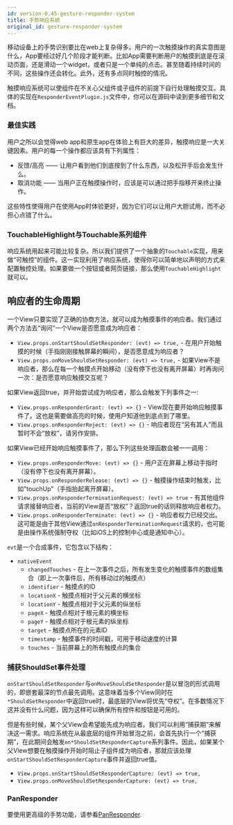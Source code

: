 ```yaml
---
id: version-0.45-gesture-responder-system
title: 手势响应系统
original_id: gesture-responder-system
---
```


移动设备上的手势识别要比在web上复杂得多。用户的一次触摸操作的真实意图是什么，App要经过好几个阶段才能判断。比如App需要判断用户的触摸到底是在滚动页面，还是滑动一个widget，或者只是一个单纯的点击。甚至随着持续时间的不同，这些操作还会转化。此外，还有多点同时触控的情况。

触摸响应系统可以使组件在不关心父组件或子组件的前提下自行处理触摸交互。具体的实现在`ResponderEventPlugin.js`文件中，你可以在源码中读到更多细节和文档。

### 最佳实践

用户之所以会觉得web app和原生app在体验上有巨大的差异，触摸响应是一大关键因素。用户的每一个操作都应该具有下列属性：

- 反馈/高亮 —— 让用户看到他们到底按到了什么东西，以及松开手后会发生什么。
- 取消功能 —— 当用户正在触摸操作时，应该是可以通过把手指移开来终止操作。

这些特性使得用户在使用App时体验更好，因为它们可以让用户大胆试用，而不必担心点错了什么。

### TouchableHighlight与Touchable系列组件

响应系统用起来可能比较复杂。所以我们提供了一个抽象的`Touchable`实现，用来做“可触控”的组件。这一实现利用了响应系统，使得你可以简单地以声明的方式来配置触控处理。如果要做一个按钮或者网页链接，那么使用`TouchableHighlight`就可以。


## 响应者的生命周期

一个View只要实现了正确的协商方法，就可以成为触摸事件的响应者。我们通过两个方法去“询问”一个View是否愿意成为响应者：

 - `View.props.onStartShouldSetResponder: (evt) => true,` - 在用户开始触摸的时候（手指刚刚接触屏幕的瞬间），是否愿意成为响应者？
 - `View.props.onMoveShouldSetResponder: (evt) => true,` - 如果View不是响应者，那么在每一个触摸点开始移动（没有停下也没有离开屏幕）时再询问一次：是否愿意响应触摸交互呢？

如果View返回true，并开始尝试成为响应者，那么会触发下列事件之一:

 - `View.props.onResponderGrant: (evt) => {}` - View现在要开始响应触摸事件了。这也是需要做高亮的时候，使用户知道他到底点到了哪里。
 - `View.props.onResponderReject: (evt) => {}` - 响应者现在“另有其人”而且暂时不会“放权”，请另作安排。

如果View已经开始响应触摸事件了，那么下列这些处理函数会被一一调用：

 - `View.props.onResponderMove: (evt) => {}` - 用户正在屏幕上移动手指时（没有停下也没有离开屏幕）。
 - `View.props.onResponderRelease: (evt) => {}` - 触摸操作结束时触发，比如"touchUp"（手指抬起离开屏幕）。
 - `View.props.onResponderTerminationRequest: (evt) => true` - 有其他组件请求接替响应者，当前的View是否“放权”？返回true的话则释放响应者权力。
 - `View.props.onResponderTerminate: (evt) => {}` - 响应者权力已经交出。这可能是由于其他View通过`onResponderTerminationRequest`请求的，也可能是由操作系统强制夺权（比如iOS上的控制中心或是通知中心）。

`evt`是一个合成事件，它包含以下结构：

 - `nativeEvent`
     + `changedTouches` - 在上一次事件之后，所有发生变化的触摸事件的数组集合（即上一次事件后，所有移动过的触摸点）
     + `identifier` - 触摸点的ID
     + `locationX` - 触摸点相对于父元素的横坐标
     + `locationY` - 触摸点相对于父元素的纵坐标
     + `pageX` - 触摸点相对于根元素的横坐标
     + `pageY` - 触摸点相对于根元素的纵坐标
     + `target` - 触摸点所在的元素ID
     + `timestamp` - 触摸事件的时间戳，可用于移动速度的计算
     + `touches` - 当前屏幕上的所有触摸点的集合

### 捕获ShouldSet事件处理

`onStartShouldSetResponder`与`onMoveShouldSetResponder`是以冒泡的形式调用的，即嵌套最深的节点最先调用。这意味着当多个View同时在`*ShouldSetResponder`中返回true时，最底层的View将优先“夺权”。在多数情况下这并没有什么问题，因为这样可以确保所有控件和按钮是可用的。

但是有些时候，某个父View会希望能先成为响应者。我们可以利用“捕获期”来解决这一需求。响应系统在从最底层的组件开始冒泡之前，会首先执行一个“捕获期”，在此期间会触发`on*ShouldSetResponderCapture`系列事件。因此，如果某个父View想要在触摸操作开始时阻止子组件成为响应者，那就应该处理`onStartShouldSetResponderCapture`事件并返回true值。

 - `View.props.onStartShouldSetResponderCapture: (evt) => true,`
 - `View.props.onMoveShouldSetResponderCapture: (evt) => true,`

### PanResponder

要使用更高级的手势功能，请参看[PanResponder](panresponder.html).
